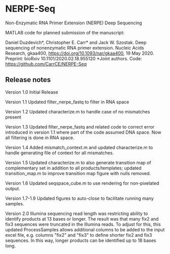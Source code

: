 # NERPE-Seq
Non-Enzymatic RNA Primer Extension (NERPE) Deep Sequencing

MATLAB code for planned submission of the manuscript:

Daniel Duzdevich*, Christopher E. Carr* and Jack W. Szostak. Deep sequencing of nonenzymatic RNA primer extension. Nucleic Acids Research, gkaa400, https://doi.org/10.1093/nar/gkaa400, 19 May 2020. Preprint: bioRxiv 10.1101/2020.02.18.955120 *Joint authors. Code: https://github.com/CarrCE/NERPE-Seq 

## Release notes
Version 1.0 Initial Release

Version 1.1 Updated filter_nerpe_fastq to filter in RNA space

Version 1.2 Updated characterize.m to handle case of no mismatches present

Version 1.3 Updated filter_nerpe_fastq and related code to correct error introduced in version 1.1 where part of the code assumed DNA space. Now all filtering is done in RNA space.

Version 1.4 Added mismatch_context.m and updated characterize.m to handle generating file of context for all mismatches.

Version 1.5 Updated characterize.m to also generate transition map of complementary set in addition to all products/templates; updated transition_map.m to improve transition map figure with nulls removed.

Version 1.6 Updated seqspace_cube.m to use rendering for non-pixelated output.

Version 1.7-1.9 Updated figures to auto-close to facilitate running many samples.

Version 2.0 Illumina sequencing read length was restricting ability to identify products at 13 bases or longer. The result was that many fix2 and fix3 sequences were truncated in the Illumina reads. To adjust for this, this updated ProcessSamples allows additional columns to be added to the input excel file, e.g. columns "fix2" and "fix3" to define shorter fix2 and fix3 sequences. In this way, longer products can be identified up to 18 bases long.
